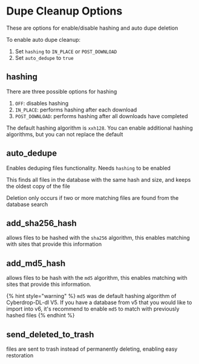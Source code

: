 # Dupe Cleanup Options

These are options for enable/disable hashing and auto dupe deletion

To enable auto dupe cleanup:

1. Set `hashing` to `IN_PLACE` or `POST_DOWNLOAD`
2. Set `auto_dedupe` to `true`



## hashing
There are three possible options for hashing

1. `OFF`: disables hashing
2. `IN_PLACE`: performs hashing after each download
3. `POST_DOWNLOAD`: performs hashing after all downloads have completed

The default hashing algorithm is `xxh128`. You can enable additional hashing algorithms, but you can not replace the default



## auto_dedupe

Enables deduping files functionality. Needs `hashing` to be enabled

This finds all files in the database with the same hash and size, and keeps the oldest copy of the file

Deletion only occurs if two or more matching files are found from the database search



## add_sha256_hash

allows files to be hashed with the `sha256` algorithm, this enables matching with sites that provide this information



## add_md5_hash

allows files to be hash with the `md5` algorithm, this enables matching with sites that provide this information.

{% hint style="warning" %}
`md5` was de default hashing algorithm of Cyberdrop-DL-dl V5. If you have a database from v5 that you would like to import into v6, it's recommend to enable `md5` to match with previously hashed files
{% endhint %}



## send_deleted_to_trash

files are sent to trash instead of permanently deleting, enabling easy restoration
